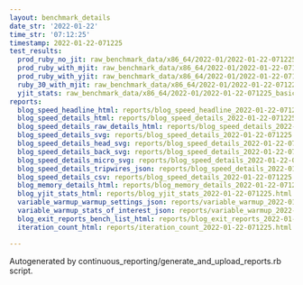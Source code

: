 ```yaml
---
layout: benchmark_details
date_str: '2022-01-22'
time_str: '07:12:25'
timestamp: 2022-01-22-071225
test_results:
  prod_ruby_no_jit: raw_benchmark_data/x86_64/2022-01/2022-01-22-071225_basic_benchmark_prod_ruby_no_jit.json
  prod_ruby_with_mjit: raw_benchmark_data/x86_64/2022-01/2022-01-22-071225_basic_benchmark_prod_ruby_with_mjit.json
  prod_ruby_with_yjit: raw_benchmark_data/x86_64/2022-01/2022-01-22-071225_basic_benchmark_prod_ruby_with_yjit.json
  ruby_30_with_mjit: raw_benchmark_data/x86_64/2022-01/2022-01-22-071225_basic_benchmark_ruby_30_with_mjit.json
  yjit_stats: raw_benchmark_data/x86_64/2022-01/2022-01-22-071225_basic_benchmark_yjit_stats.json
reports:
  blog_speed_headline_html: reports/blog_speed_headline_2022-01-22-071225.html
  blog_speed_details_html: reports/blog_speed_details_2022-01-22-071225.html
  blog_speed_details_raw_details_html: reports/blog_speed_details_2022-01-22-071225.raw_details.html
  blog_speed_details_svg: reports/blog_speed_details_2022-01-22-071225.svg
  blog_speed_details_head_svg: reports/blog_speed_details_2022-01-22-071225.head.svg
  blog_speed_details_back_svg: reports/blog_speed_details_2022-01-22-071225.back.svg
  blog_speed_details_micro_svg: reports/blog_speed_details_2022-01-22-071225.micro.svg
  blog_speed_details_tripwires_json: reports/blog_speed_details_2022-01-22-071225.tripwires.json
  blog_speed_details_csv: reports/blog_speed_details_2022-01-22-071225.csv
  blog_memory_details_html: reports/blog_memory_details_2022-01-22-071225.html
  blog_yjit_stats_html: reports/blog_yjit_stats_2022-01-22-071225.html
  variable_warmup_warmup_settings_json: reports/variable_warmup_2022-01-22-071225.warmup_settings.json
  variable_warmup_stats_of_interest_json: reports/variable_warmup_2022-01-22-071225.stats_of_interest.json
  blog_exit_reports_bench_list_html: reports/blog_exit_reports_2022-01-22-071225.bench_list.html
  iteration_count_html: reports/iteration_count_2022-01-22-071225.html

---
```

Autogenerated by continuous_reporting/generate_and_upload_reports.rb script.
